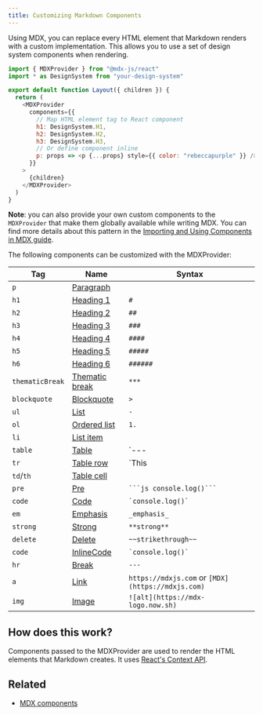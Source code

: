 ```yaml
---
title: Customizing Markdown Components
---
```


Using MDX, you can replace every HTML element that Markdown renders with a
custom implementation. This allows you to use a set of design system components
when rendering.

```jsx:title=src/components/layout.js
import { MDXProvider } from "@mdx-js/react"
import * as DesignSystem from "your-design-system"

export default function Layout({ children }) {
  return (
    <MDXProvider
      components={{
        // Map HTML element tag to React component
        h1: DesignSystem.H1,
        h2: DesignSystem.H2,
        h3: DesignSystem.H3,
        // Or define component inline
        p: props => <p {...props} style={{ color: "rebeccapurple" }} />,
      }}
    >
      {children}
    </MDXProvider>
  )
}
```

**Note**: you can also provide your own custom components to the `MDXProvider` that make them globally available while writing MDX. You can find more details about this pattern in the [Importing and Using Components in MDX guide](/docs/mdx/importing-and-using-components#make-components-available-globally-as-shortcodes).

The following components can be customized with the MDXProvider:

<!-- remark lint doesn't realize the pipes in code blocks aren't table markers -->
<!-- prettier-ignore-start -->
<!-- lint ignore table-pipe-alignment -->

| Tag             | Name                                                                 | Syntax                                            |
| --------------- | -------------------------------------------------------------------- | ------------------------------------------------- |
| `p`             | [Paragraph](https://github.com/syntax-tree/mdast#paragraph)          |                                                   |
| `h1`            | [Heading 1](https://github.com/syntax-tree/mdast#heading)            | `#`                                               |
| `h2`            | [Heading 2](https://github.com/syntax-tree/mdast#heading)            | `##`                                              |
| `h3`            | [Heading 3](https://github.com/syntax-tree/mdast#heading)            | `###`                                             |
| `h4`            | [Heading 4](https://github.com/syntax-tree/mdast#heading)            | `####`                                            |
| `h5`            | [Heading 5](https://github.com/syntax-tree/mdast#heading)            | `#####`                                           |
| `h6`            | [Heading 6](https://github.com/syntax-tree/mdast#heading)            | `######`                                          |
| `thematicBreak` | [Thematic break](https://github.com/syntax-tree/mdast#thematicbreak) | `***`                                             |
| `blockquote`    | [Blockquote](https://github.com/syntax-tree/mdast#blockquote)        | `>`                                               |
| `ul`            | [List](https://github.com/syntax-tree/mdast#list)                    | `-`                                               |
| `ol`            | [Ordered list](https://github.com/syntax-tree/mdast#list)            | `1.`                                              |
| `li`            | [List item](https://github.com/syntax-tree/mdast#listitem)           |                                                   |
| `table`         | [Table](https://github.com/syntax-tree/mdast#table)                  | `--- | --- | --- | ---`                           |
| `tr`            | [Table row](https://github.com/syntax-tree/mdast#tablerow)           | `This | is | a | table row`                       |
| `td`/`th`       | [Table cell](https://github.com/syntax-tree/mdast#tablecell)         |                                                   |
| `pre`           | [Pre](https://github.com/syntax-tree/mdast#code)                     | ` ```js console.log()``` `                        |
| `code`          | [Code](https://github.com/syntax-tree/mdast#code)                    | `` `console.log()` ``                             |
| `em`            | [Emphasis](https://github.com/syntax-tree/mdast#emphasis)            | `_emphasis_`                                      |
| `strong`        | [Strong](https://github.com/syntax-tree/mdast#strong)                | `**strong**`                                      |
| `delete`        | [Delete](https://github.com/syntax-tree/mdast#delete)                | `~~strikethrough~~`                               |
| `code`          | [InlineCode](https://github.com/syntax-tree/mdast#inlinecode)        | `` `console.log()` ``                             |
| `hr`            | [Break](https://github.com/syntax-tree/mdast#break)                  | `---`                                             |
| `a`             | [Link](https://github.com/syntax-tree/mdast#link)                    | `https://mdxjs.com` or `[MDX](https://mdxjs.com)` |
| `img`           | [Image](https://github.com/syntax-tree/mdast#image)                  | `![alt](https://mdx-logo.now.sh)`                 |

<!-- lint enable table-pipe-alignment -->
<!-- prettier-ignore-end -->

## How does this work?

Components passed to the MDXProvider are used to render the HTML elements
that Markdown creates. It uses
[React's Context API](https://reactjs.org/docs/context.html).

## Related

- [MDX components](https://mdxjs.com/getting-started/)
